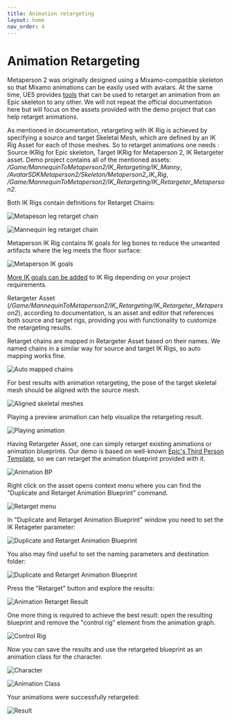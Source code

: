 ```yaml
---
title: Animation retargeting
layout: home
nav_order: 4
---
```


# [](#header-1)Animation Retargeting

Metaperson 2 was originally designed using a Mixamo-compatible skeleton so that Mixamo animations can be easily used with avatars. At the same time, UE5 provides [tools](https://docs.unrealengine.com/5.0/en-US/ik-rig-animation-retargeting-in-unreal-engine/) that can be used to retarget an animation from an Epic skeleton to any other. We will not repeat the official documentation here but will focus on the assets provided with the demo project that can help retarget animations.

As mentioned in documentation, retargeting with IK Rig is achieved by specifying a source and target Skeletal Mesh, which are defined by an IK Rig Asset for each of those meshes. So to retarget animations one needs : Source IKRig for Epic skeleton, Target IKRig for Metaperson 2, IK Retargeter asset. Demo project contains all of the mentioned assets: */Game/MannequinToMetaperson2/IK_Retargeting/IK_Manny*, */AvatarSDKMetaperson2/Skeleton/Metaperson2_IK_Rig*, */Game/MannequinToMetaperson2/IK_Retargeting/IK_Retargeter_Metaperson2*. 

Both IK Rigs contain definitions for Retarget Chains:

![Metapeson leg retarget chain](assets/img/retargeting01.png)

![Mannequin leg retarget chain](assets/img/retargeting02.png)

Metaperson IK Rig contains IK goals for leg bones to reduce the unwanted artifacts where the leg meets the floor surface:

![Metaperson IK goals](assets/img/retargeting03.png)

[More IK goals can be added](https://docs.unrealengine.com/5.0/en-US/ik-rig-in-unreal-engine/) to IK Rig depending on your project  requirements. 

Retargeter Asset (*/Game/MannequinToMetaperson2/IK_Retargeting/IK_Retargeter_Metaperson2*), according to documentation, is an asset and editor that references both source and target rigs, providing you with functionality to customize the retargeting results. 

Retarget chains are mapped in Retargeter Asset based on their names. We named chains in a similar way for source and target IK Rigs, so auto mapping works fine.

![Auto mapped chains](assets/img/retargeting03_1.png)

For best results with animation retargeting, the pose of the target skeletal mesh should be aligned with the source mesh.

![Aligned skeletal meshes](assets/img/retargeting04.png)

Playing a preview animation can help visualize the retargeting result.

![Playing animation](assets/img/retargeting05.png)

Having Retargeter Asset, one can simply retarget existing animations or animation blueprints. Our demo is based on well-known [Epic's Third Person Template](https://docs.unrealengine.com/5.0/en-US/third-person-template-in-unreal-engine/), so we can retarget the animation blueprint provided with it.

![Animation BP](assets/img/retargeting06.png)

Right click on the asset opens context menu where you can find the "Duplicate and Retarget Animation Blueprint" command.

![Retarget menu](assets/img/retargeting07.png)

In "Duplicate and Retarget Animation Blueprint" window you need to set the IK Retageter parameter:

![Duplicate and Retarget Animation Blueprint](assets/img/retargeting08.png)

You also may find useful to set the naming parameters and destination folder:

![Duplicate and Retarget Animation Blueprint](assets/img/retargeting09.png)

Press the "Retarget" button and explore the results:

![Animation Retarget Result](assets/img/retargeting10.png)

One more thing is required to achieve the best result: open the resulting blueprint and remove the "control rig" element from the animation graph.

![Control Rig](assets/img/retargeting13.png)

Now you can save the results and use the retargeted blueprint as an animation class for the character.

![Character](assets/img/retargeting11.png)

![Animation Class](assets/img/retargeting12.png)

Your animations were successfully retargeted:

![Result](assets/img/retargeting14.png)
